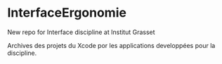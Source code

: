 # InterfaceErgonomie
New repo for Interface discipline at Institut Grasset

Archives des projets du Xcode por les applications developpées pour la discipline.
